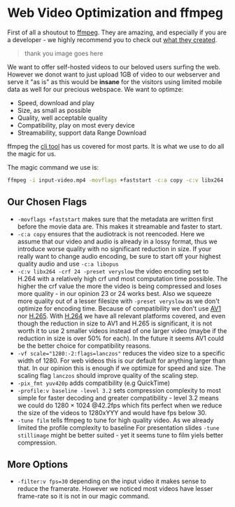 # Web Video Optimization and ffmpeg
First of all a shoutout to [ffmpeg](https://ffmpeg.org/about.html).
They are amazing, and especially if you are a developer - we highly recommend  you to check out [what they created](https://ffmpeg.org/documentation.html).

> thank you image goes here

We want to offer self-hosted videos to our beloved users surfing the web. However we donot want to just upload 1GB of video to our webserver and serve it "as is" as this would be **insane** for the visitors using limited mobile data as well for our precious webspace. We want to optimze:

- Speed, download and play
- Size, as small as possible
- Quality, well acceptable quality
- Compatibility, play on most every device
- Streamability, support data Range Download

ffmpeg the [cli tool](https://ffmpeg.org/ffmpeg.html) has us covered for most parts. It is what we use to do all the magic for us.

The magic command we use is:
```bash
ffmpeg -i input-video.mp4 -movflags +faststart -c:a copy -c:v libx264 -crf 24 -preset veryslow -vf scale="1280:-2:flags=lanczos" -pix_fmt yuv420p -profile:v baseline -level 3.2 -tune film output-video.mp4
```

## Our Chosen Flags

- `-movflags +faststart` makes sure that the metadata are written first before the movie data are. This makes it streamable and faster to start.
- `-c:a copy` ensures that the audiotrack is not reencoded. Here we assume that our video and audio is already in a lossy format, thus we introduce worse quality with no significant reduction in size. If your really want to change audio encoding, be sure to start off your highest quality audio and use `-c:a libopus`
- `-c:v libx264 -crf 24 -preset veryslow` the video encoding set to H.264 with a relatively high crf und most computation time possible. The higher the crf value the more the video is being compressed and loses more quality - in our opinion 23 or 24 works best. Also we squeeze more quality out of a lesser filesize with `-preset veryslow` as we don't optimize for encoding time. Because of compatibility we don't use [AV1](https://caniuse.com/av1) nor [H.265](https://caniuse.com/hevc). With [H.264](https://caniuse.com/mpeg4) we have all relevant platforms covered, and even though the reduction in size to AV1 and H.265 is significant, it is not worth it to use 2 smaller videos instead of one larger video (maybe if the reduction in size is over 50% for each). In the future it seems AV1 could be the better choice for compatibility reasons.
- `-vf scale="1280:-2:flags=lanczos"` reduces the video size to a specific width of 1280. For web videos this is our default for anything larger than that. In our opinion this is enough if we optimize for speed and size. The scaling flag `lanczos` should improve quality of the scaling step.
- `-pix_fmt yuv420p` adds compatibility (e.g QuickTime)
- `-profile:v baseline -level 3.2` sets compression complexity to most simple for faster decoding and greater compatibility - level 3.2 means we could do 1280 × 1024 @42.2fps which fits perfect when we reduce the size of the videos to 1280xYYY and would have fps below 30.
- `-tune film` tells ffmpeg to tune for high quality video. As we already limited the profile complexity to baseline For presentation slides `-tune stillimage` might be better suited - yet it seems tune to film yiels better compression.

## More Options

- `-filter:v fps=30` depending on the input video it makes sense to reduce the framerate. However we noticed most videos have lesser frame-rate so it is not in our magic command.
